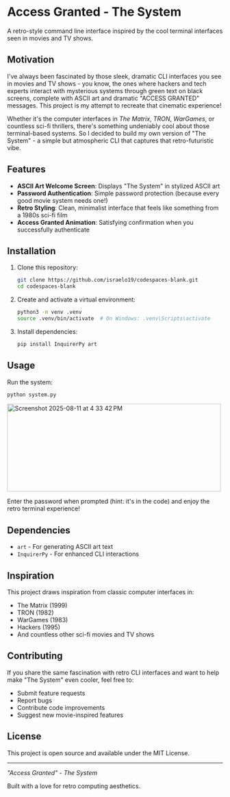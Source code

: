 # Access Granted - The System 

A retro-style command line interface inspired by the cool terminal interfaces seen in movies and TV shows.

## Motivation 

I've always been fascinated by those sleek, dramatic CLI interfaces you see in movies and TV shows - you know, the ones where hackers and tech experts interact with mysterious systems through green text on black screens, complete with ASCII art and dramatic "ACCESS GRANTED" messages. This project is my attempt to recreate that cinematic experience!

Whether it's the computer interfaces in *The Matrix*, *TRON*, *WarGames*, or countless sci-fi thrillers, there's something undeniably cool about those terminal-based systems. So I decided to build my own version of "The System" - a simple but atmospheric CLI that captures that retro-futuristic vibe.

## Features 

- **ASCII Art Welcome Screen**: Displays "The System" in stylized ASCII art
- **Password Authentication**: Simple password protection (because every good movie system needs one!)
- **Retro Styling**: Clean, minimalist interface that feels like something from a 1980s sci-fi film
- **Access Granted Animation**: Satisfying confirmation when you successfully authenticate

## Installation 

1. Clone this repository:
   ```bash
   git clone https://github.com/israelo19/codespaces-blank.git
   cd codespaces-blank
   ```

2. Create and activate a virtual environment:
   ```bash
   python3 -m venv .venv
   source .venv/bin/activate  # On Windows: .venv\Scripts\activate
   ```

3. Install dependencies:
   ```bash
   pip install InquirerPy art
   ```

## Usage 

Run the system:
```bash
python system.py
```
<img width="499" height="205" alt="Screenshot 2025-08-11 at 4 33 42 PM" src="https://github.com/user-attachments/assets/3a16cb06-eec9-4be8-9bb1-4b1c434bfe36" />

Enter the password when prompted (hint: it's in the code) and enjoy the retro terminal experience!

## Dependencies 

- `art` - For generating ASCII art text
- `InquirerPy` - For enhanced CLI interactions 


## Inspiration 

This project draws inspiration from classic computer interfaces in:
- The Matrix (1999)
- TRON (1982)
- WarGames (1983)
- Hackers (1995)
- And countless other sci-fi movies and TV shows

## Contributing 

If you share the same fascination with retro CLI interfaces and want to help make "The System" even cooler, feel free to:
- Submit feature requests
- Report bugs
- Contribute code improvements
- Suggest new movie-inspired features

## License 

This project is open source and available under the MIT License.

---

*"Access Granted" - The System*

Built with a love for retro computing aesthetics.
